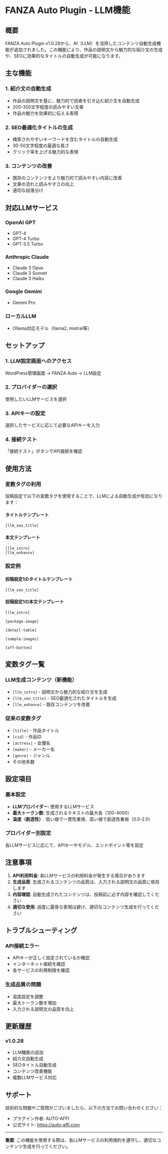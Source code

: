 # FANZA Auto Plugin - LLM機能

## 概要

FANZA Auto Plugin v1.0.28から、AI（LLM）を活用したコンテンツ自動生成機能が追加されました。この機能により、作品の説明文から魅力的な紹介文の生成や、SEOに効果的なタイトルの自動生成が可能になります。

## 主な機能

### 1. 紹介文の自動生成
- 作品の説明文を基に、魅力的で読者を引き込む紹介文を自動生成
- 200-300文字程度の読みやすい文章
- 作品の魅力を効果的に伝える表現

### 2. SEO最適化タイトルの生成
- 検索されやすいキーワードを含むタイトルの自動生成
- 30-50文字程度の最適な長さ
- クリック率を上げる魅力的な表現

### 3. コンテンツの改善
- 既存のコンテンツをより魅力的で読みやすい内容に改善
- 文章の流れと読みやすさの向上
- 適切な段落分け

## 対応LLMサービス

### OpenAI GPT
- GPT-4
- GPT-4 Turbo
- GPT-3.5 Turbo

### Anthropic Claude
- Claude 3 Opus
- Claude 3 Sonnet
- Claude 3 Haiku

### Google Gemini
- Gemini Pro

### ローカルLLM
- Ollama対応モデル（llama2, mistral等）

## セットアップ

### 1. LLM設定画面へのアクセス
WordPress管理画面 → FANZA Auto → LLM設定

### 2. プロバイダーの選択
使用したいLLMサービスを選択

### 3. APIキーの設定
選択したサービスに応じて必要なAPIキーを入力

### 4. 接続テスト
「接続テスト」ボタンでAPI接続を確認

## 使用方法

### 変数タグの利用

投稿設定で以下の変数タグを使用することで、LLMによる自動生成が有効になります：

#### タイトルテンプレート
```
[llm_seo_title]
```

#### 本文テンプレート
```
[llm_intro]
[llm_enhance]
```

### 設定例

#### 投稿設定1のタイトルテンプレート
```
[llm_seo_title]
```

#### 投稿設定1の本文テンプレート
```
[llm_intro]

[package-image]

[detail-table]

[sample-images]

[aff-button]
```

## 変数タグ一覧

### LLM生成コンテンツ（新機能）
- `[llm_intro]` - 説明文から魅力的な紹介文を生成
- `[llm_seo_title]` - SEO最適化されたタイトルを生成
- `[llm_enhance]` - 既存コンテンツを改善

### 従来の変数タグ
- `[title]` - 作品タイトル
- `[cid]` - 作品ID
- `[actress]` - 女優名
- `[maker]` - メーカー名
- `[genre]` - ジャンル
- その他多数

## 設定項目

### 基本設定
- **LLMプロバイダー**: 使用するLLMサービス
- **最大トークン数**: 生成されるテキストの最大長（100-4000）
- **温度（創造性）**: 低い値で一貫性重視、高い値で創造性重視（0.0-2.0）

### プロバイダー別設定
各LLMサービスに応じて、APIキーやモデル、エンドポイント等を設定

## 注意事項

1. **API利用料金**: 各LLMサービスの利用料金が発生する場合があります
2. **生成品質**: 生成されるコンテンツの品質は、入力される説明文の品質に依存します
3. **内容確認**: 自動生成されたコンテンツは、投稿前に必ず内容を確認してください
4. **適切な使用**: 過度に露骨な表現は避け、適切なコンテンツ生成を行ってください

## トラブルシューティング

### API接続エラー
- APIキーが正しく設定されているか確認
- インターネット接続を確認
- 各サービスの利用制限を確認

### 生成品質の問題
- 温度設定を調整
- 最大トークン数を増加
- 入力される説明文の品質を向上

## 更新履歴

### v1.0.28
- LLM機能の追加
- 紹介文自動生成
- SEOタイトル自動生成
- コンテンツ改善機能
- 複数LLMサービス対応

## サポート

技術的な問題やご質問がございましたら、以下の方法でお問い合わせください：

- プラグイン作者: AUTO-AFFI
- 公式サイト: https://auto-affi.com

---

**重要**: この機能を使用する際は、各LLMサービスの利用規約を遵守し、適切なコンテンツ生成を行ってください。


